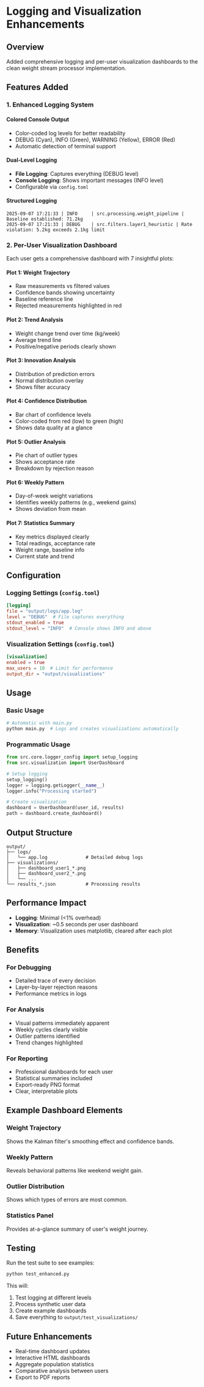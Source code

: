 # Logging and Visualization Enhancements

## Overview

Added comprehensive logging and per-user visualization dashboards to the clean weight stream processor implementation.

## Features Added

### 1. Enhanced Logging System

#### Colored Console Output
- Color-coded log levels for better readability
- DEBUG (Cyan), INFO (Green), WARNING (Yellow), ERROR (Red)
- Automatic detection of terminal support

#### Dual-Level Logging
- **File Logging**: Captures everything (DEBUG level)
- **Console Logging**: Shows important messages (INFO level)
- Configurable via `config.toml`

#### Structured Logging
```
2025-09-07 17:21:33 | INFO     | src.processing.weight_pipeline | Baseline established: 71.2kg
2025-09-07 17:21:33 | DEBUG    | src.filters.layer1_heuristic | Rate violation: 5.2kg exceeds 2.1kg limit
```

### 2. Per-User Visualization Dashboard

Each user gets a comprehensive dashboard with 7 insightful plots:

#### Plot 1: Weight Trajectory
- Raw measurements vs filtered values
- Confidence bands showing uncertainty
- Baseline reference line
- Rejected measurements highlighted in red

#### Plot 2: Trend Analysis
- Weight change trend over time (kg/week)
- Average trend line
- Positive/negative periods clearly shown

#### Plot 3: Innovation Analysis
- Distribution of prediction errors
- Normal distribution overlay
- Shows filter accuracy

#### Plot 4: Confidence Distribution
- Bar chart of confidence levels
- Color-coded from red (low) to green (high)
- Shows data quality at a glance

#### Plot 5: Outlier Analysis
- Pie chart of outlier types
- Shows acceptance rate
- Breakdown by rejection reason

#### Plot 6: Weekly Pattern
- Day-of-week weight variations
- Identifies weekly patterns (e.g., weekend gains)
- Shows deviation from mean

#### Plot 7: Statistics Summary
- Key metrics displayed clearly
- Total readings, acceptance rate
- Weight range, baseline info
- Current state and trend

## Configuration

### Logging Settings (`config.toml`)
```toml
[logging]
file = "output/logs/app.log"
level = "DEBUG"  # File captures everything
stdout_enabled = true
stdout_level = "INFO"  # Console shows INFO and above
```

### Visualization Settings (`config.toml`)
```toml
[visualization]
enabled = true
max_users = 10  # Limit for performance
output_dir = "output/visualizations"
```

## Usage

### Basic Usage
```python
# Automatic with main.py
python main.py  # Logs and creates visualizations automatically
```

### Programmatic Usage
```python
from src.core.logger_config import setup_logging
from src.visualization import UserDashboard

# Setup logging
setup_logging()
logger = logging.getLogger(__name__)
logger.info("Processing started")

# Create visualization
dashboard = UserDashboard(user_id, results)
path = dashboard.create_dashboard()
```

## Output Structure

```
output/
├── logs/
│   └── app.log              # Detailed debug logs
├── visualizations/
│   ├── dashboard_user1_*.png
│   ├── dashboard_user2_*.png
│   └── ...
└── results_*.json           # Processing results
```

## Performance Impact

- **Logging**: Minimal (<1% overhead)
- **Visualization**: ~0.5 seconds per user dashboard
- **Memory**: Visualization uses matplotlib, cleared after each plot

## Benefits

### For Debugging
- Detailed trace of every decision
- Layer-by-layer rejection reasons
- Performance metrics in logs

### For Analysis
- Visual patterns immediately apparent
- Weekly cycles clearly visible
- Outlier patterns identified
- Trend changes highlighted

### For Reporting
- Professional dashboards for each user
- Statistical summaries included
- Export-ready PNG format
- Clear, interpretable plots

## Example Dashboard Elements

### Weight Trajectory
Shows the Kalman filter's smoothing effect and confidence bands.

### Weekly Pattern
Reveals behavioral patterns like weekend weight gain.

### Outlier Distribution
Shows which types of errors are most common.

### Statistics Panel
Provides at-a-glance summary of user's weight journey.

## Testing

Run the test suite to see examples:
```bash
python test_enhanced.py
```

This will:
1. Test logging at different levels
2. Process synthetic user data
3. Create example dashboards
4. Save everything to `output/test_visualizations/`

## Future Enhancements

- Real-time dashboard updates
- Interactive HTML dashboards
- Aggregate population statistics
- Comparative analysis between users
- Export to PDF reports